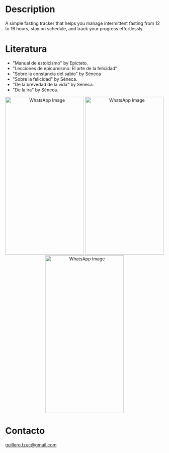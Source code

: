 # Description
A simple fasting tracker that helps you manage intermittent fasting from 12 to 16 hours, stay on schedule, and track your progress effortlessly.

# Literatura
- "Manual de estoicismo" by Epicteto.
- "Lecciones de epicureísmo: El arte de la felicidad"
- "Sobre la constancia del sabio" by Séneca
- "Sobre la felicidad" by Séneca.
- "De la brevedad de la vida" by Séneca.
- "De la ira" by Séneca.

<p align="center">
  <img src="https://github.com/user-attachments/assets/9f37445f-2191-44ce-93a0-0af5ced148df" alt="WhatsApp Image" width="250" height="500">
  <img src="https://github.com/user-attachments/assets/77e2e3c2-c931-479d-9d5b-91e1a69dc20f" alt="WhatsApp Image" width="250" height="500">
  <img src="https://github.com/user-attachments/assets/d57e7851-56d9-494b-a1ce-1382a876fcd8" alt="WhatsApp Image" width="250" height="500">
</p>


# Contacto
guillero.tzuc@gmail.com
